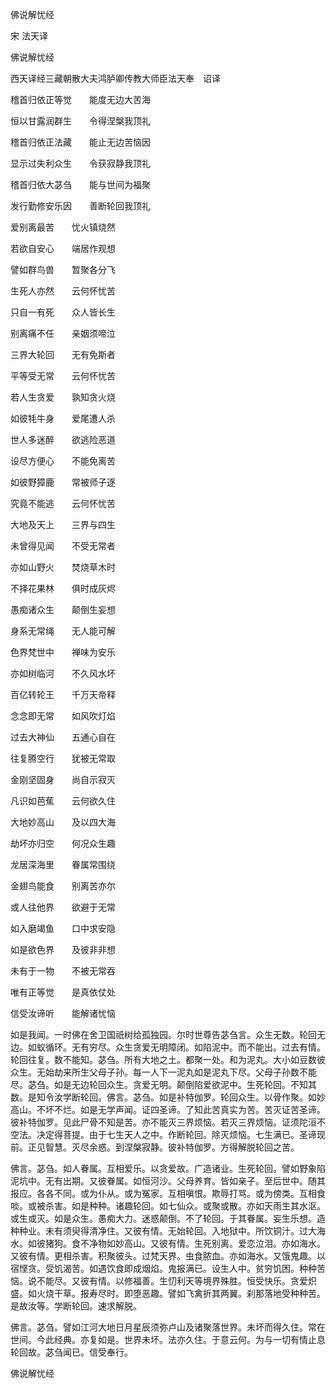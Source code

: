  佛说解忧经  

宋 法天译  

佛说解忧经  

西天译经三藏朝散大夫鸿胪卿传教大师臣法天奉　诏译  

稽首归依正等觉　　能度无边大苦海  

恒以甘露润群生　　令得涅槃我顶礼  

稽首归依正法藏　　能止无边苦恼因  

显示过失利众生　　令获寂静我顶礼  

稽首归依大苾刍　　能与世间为福聚  

发行勤修安乐因　　善断轮回我顶礼  

爱别离最苦　　忧火镇烧然  

若欲自安心　　端居作观想  

譬如群鸟兽　　暂聚各分飞  

生死人亦然　　云何怀忧苦  

只自一有死　　众人皆长生  

别离痛不任　　亲姻须啼泣  

三界大轮回　　无有免斯者  

平等受无常　　云何怀忧苦  

若人生贪爱　　孰知贪火烧  

如彼牦牛身　　爱尾遭人杀  

世人多迷醉　　欲逃险恶道  

设尽方便心　　不能免离苦  

如彼野獐鹿　　常被师子逐  

究竟不能逃　　云何怀忧苦  

大地及天上　　三界与四生  

未曾得见闻　　不受无常者  

亦如山野火　　焚烧草木时  

不择花果林　　俱时成灰烬  

愚痴诸众生　　颠倒生妄想  

身系无常绳　　无人能可解  

色界梵世中　　禅味为安乐  

亦如树临河　　不久风水坏  

百亿转轮王　　千万天帝释  

念念即无常　　如风吹灯焰  

过去大神仙　　五通心自在  

往复腾空行　　犹被无常取  

金刚坚固身　　尚自示寂灭  

凡识如芭蕉　　云何欲久住  

大地妙高山　　及以四大海  

劫坏亦归空　　何况众生趣  

龙居深海里　　眷属常围绕  

金翅鸟能食　　别离苦亦尔  

或人往他界　　欲避于无常  

如入磨竭鱼　　口中求安隐  

如是欲色界　　及彼非非想  

未有于一物　　不被无常吞  

唯有正等觉　　是真依仗处  

信受汝谛听　　能解诸忧恼  

如是我闻。一时佛在舍卫国祇树给孤独园。尔时世尊告苾刍言。众生无数。轮回无边。如蚁循环。无有穷尽。众生贪爱无明障闭。如陷泥中。而不能出。过去有情。轮回往复。数不能知。苾刍。所有大地之土。都聚一处。和为泥丸。大小如豆数彼众生。无始劫来所生父母子孙。每一人下一泥丸如是泥丸下尽。父母子孙数不能尽。苾刍。如是无边轮回众生。贪爱无明。颠倒陷爱欲泥中。生死轮回。不知其数。是知令汝学断轮回。佛言。苾刍。如是补特伽罗。轮回众生。以骨作聚。如妙高山。不坏不烂。如是无学声闻。证四圣谛。了知此苦真实为苦。苦灭证苦圣谛。彼补特伽罗。见此尸骨不知是苦。亦不能灭三界烦恼。若灭三界烦恼。证须陀洹不空法。决定得菩提。由于七生天人之中。作断轮回。除灭烦恼。七生满已。圣谛现前。正见智慧。灭尽余惑。到涅槃寂静。彼补特伽罗。方得解脱轮回之苦。  

佛言。苾刍。如人眷属。互相爱乐。以贪爱故。广造诸业。生死轮回。譬如野象陷泥坑中。无有出期。又彼眷属。如恒河沙。父母养育。皆如亲子。至后世中。随其报应。各各不同。或为仆从。或为冤家。互相嗔恨。欺辱打骂。或为傍类。互相食啖。或被杀害。如是种种。诸趣轮回。如七仙众。或聚或散。亦如天雨生其水沤。或生或灭。如是众生。愚痴大力。迷惑颠倒。不了轮回。于其眷属。妄生乐想。造种种业。未有须臾得清净住。又彼有情。无始轮回。入地狱中。所饮铜汁。过大海水。如彼猪狗。食不净物如妙高山。又彼有情。生死别离。爱恋泣泪。亦如海水。又彼有情。更相杀害。积聚彼头。过梵天界。虫食脓血。亦如海水。又饿鬼趣。以宿悭贪。受饥渴苦。如遇饮食即成烟焰。鬼报满已。设生人中。贫穷饥困。种种苦恼。说不能尽。又彼有情。以修福善。生忉利天等境界殊胜。恒受快乐。贪爱炽盛。如火烧干草。报寿尽时。即堕恶趣。譬如飞禽折其两翼。刹那落地受种种苦。是故汝等。学断轮回。速求解脱。  

佛言。苾刍。譬如江河大地日月星辰须弥卢山及诸聚落世界。未坏而得久住。常在世间。今此经典。亦复如是。世界未坏。法亦久住。于意云何。为与一切有情止息轮回故。苾刍闻已。信受奉行。  

佛说解忧经  

